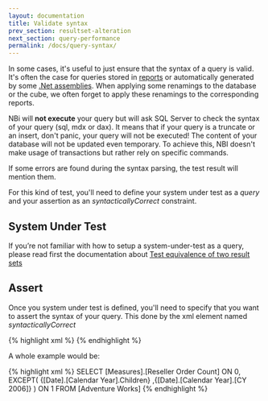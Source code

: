 ```yaml
---
layout: documentation
title: Validate syntax
prev_section: resultset-alteration
next_section: query-performance
permalink: /docs/query-syntax/
---
```

In some cases, it's useful to just ensure that the syntax of a query is valid. It's often the case for queries stored in [reports](../query-report/) or automatically generated by some [.Net assemblies](../query-assembly/). When applying some renamings to the database or the cube, we often forget to apply these renamings to the corresponding reports.

NBi will **not execute** your query but will ask SQL Server to check the syntax of your query (sql, mdx or dax). It means that if your query is a truncate or an insert, don't panic, your query will not be executed! The content of your database will not be updated even temporary. To achieve this, NBI doesn't make usage of transactions but rather rely on specific commands.

If some errors are found during the syntax parsing, the test result will mention them.

For this kind of test, you'll need to define your system under test as a *query* and your assertion as an *syntacticallyCorrect* constraint.

## System Under Test

If you’re not familiar with how to setup a system-under-test as a query, please read first the documentation about [Test equivalence of two result sets](../compare-equivalence-resultsets/)

## Assert

Once you system under test is defined, you'll need to specify that you want to assert the syntax of your query. This done by the xml element named *syntacticallyCorrect*

{% highlight xml %}
<assert>
	<syntacticallyCorrect/>
</assert>
{% endhighlight %}

A whole example would be:

{% highlight xml %}
<test name="...">
  <system-under-test>
    <result-set>
      <query name="MDX" connectionString="...">
        SELECT
          [Measures].[Reseller Order Count] ON 0,
          EXCEPT(
             {[Date].[Calendar Year].Children}
             ,{[Date].[Calendar Year].[CY 2006]}
          ) ON 1
        FROM
          [Adventure Works]
      </query>
    </result-set>
  </system-under-test>
  <assert>
    <syntacticallyCorrect/>
  </assert>
</test>
{% endhighlight %}
